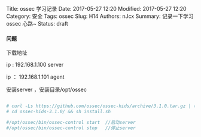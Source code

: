 Title: ossec 学习记录
Date: 2017-05-27 12:20
Modified: 2017-05-27 12:20
Category: 安全
Tags: ossec
Slug: H14
Authors: nJcx
Summary: 记录一下学习ossec 心路~
Status: draft
#### 问题


下载地址

ip : 192.168.1.100  server

ip ： 192.168.1.101  agent 

安装server ，安装目录/opt/ossec

```bash

# curl -Ls https://github.com/ossec/ossec-hids/archive/3.1.0.tar.gz | tar zx 
# cd ossec-hids-3.1.0/ && sh install.sh

```

```bash
#/opt/ossec/bin/ossec-control start  //启动server
#/opt/ossec/bin/ossec-control stop   //停止server
```


      
